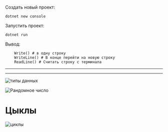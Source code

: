 Создать новый проект:

    dotnet new console

Запустить проект:

    dotnet run

Вывод:

        Write() # в одну строку
        WriteLine() # В конце перейти на новую строку
        ReadLine() # Считать строку с терминала

***
***

![типы данных](Images/Data_types.JPG)

![Рандомное число](Images/Random.JPG)

# Цыклы
![циклы](Images/cycle.JPG)